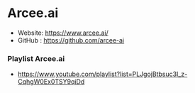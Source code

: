 # Arcee.ai
- Website: https://www.arcee.ai/
- GitHub : https://github.com/arcee-ai

### Playlist Arcee.ai 
- https://www.youtube.com/playlist?list=PLJgojBtbsuc3I_z-CqhgW0Ex0TSY9qiDd

